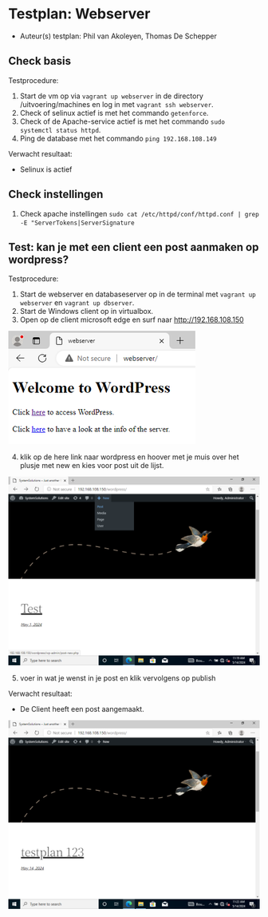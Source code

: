 # Testplan: Webserver

- Auteur(s) testplan: Phil van Akoleyen, Thomas De Schepper

## Check basis 

Testprocedure:

1. Start de vm op via `vagrant up webserver` in de directory /uitvoering/machines en log in met `vagrant ssh webserver`.
2. Check of selinux actief is met het commando `getenforce`.
3. Check of de Apache-service actief is met het commando `sudo systemctl status httpd`.
4. Ping de database met het commando `ping 192.168.108.149`

Verwacht resultaat:

- Selinux is actief

## Check instellingen

1. Check apache instellingen `sudo cat /etc/httpd/conf/httpd.conf | grep -E "ServerTokens|ServerSignature`

## Test: kan je met een client een post aanmaken op wordpress?

Testprocedure:

1. Start de webserver en databaseserver op in de terminal met `vagrant up webserver` en `vagrant up dbserver`.
2. Start de Windows client op in virtualbox. 
3. Open op de client microsoft edge en surf naar http://192.168.108.150

![](./images/websever_in_browser.png)

4. klik op de here link naar wordpress en hoover met je muis over het plusje met new en kies voor post uit de lijst. 

![](./images/wordpress.png)

5. voer in wat je wenst in je post en klik vervolgens op publish 

Verwacht resultaat: 

- De Client heeft een post aangemaakt. 

![](./images/wordpress_verwacht.png)